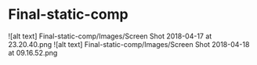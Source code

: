 # Final-static-comp
![alt text] Final-static-comp/Images/Screen Shot 2018-04-17 at 23.20.40.png
![alt text] Final-static-comp/Images/Screen Shot 2018-04-18 at 09.16.52.png
